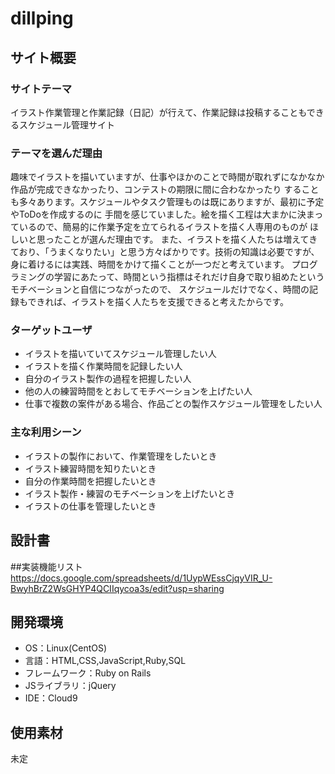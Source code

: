 # dillping

## サイト概要

### サイトテーマ
イラスト作業管理と作業記録（日記）が行えて、作業記録は投稿することもできるスケジュール管理サイト

### テーマを選んだ理由
趣味でイラストを描いていますが、仕事やほかのことで時間が取れずになかなか作品が完成できなかったり、コンテストの期限に間に合わなかったり
することも多々あります。スケジュールやタスク管理ものは既にありますが、最初に予定やToDoを作成するのに
手間を感じていました。絵を描く工程は大まかに決まっているので、簡易的に作業予定を立てられるイラストを描く人専用のものが
ほしいと思ったことが選んだ理由です。
また、イラストを描く人たちは増えてきており、「うまくなりたい」と思う方々ばかりです。技術の知識は必要ですが、
身に着けるには実践、時間をかけて描くことが一つだと考えています。
プログラミングの学習にあたって、時間という指標はそれだけ自身で取り組めたというモチベーションと自信につながったので、
スケジュールだけでなく、時間の記録もできれば、イラストを描く人たちを支援できると考えたからです。

### ターゲットユーザ
- イラストを描いていてスケジュール管理したい人
- イラストを描く作業時間を記録したい人
- 自分のイラスト製作の過程を把握したい人
- 他の人の練習時間をとおしてモチベーションを上げたい人
- 仕事で複数の案件がある場合、作品ごとの製作スケジュール管理をしたい人

### 主な利用シーン
- イラストの製作において、作業管理をしたいとき
- イラスト練習時間を知りたいとき
- 自分の作業時間を把握したいとき
- イラスト製作・練習のモチベーションを上げたいとき
- イラストの仕事を管理したいとき

## 設計書

##実装機能リスト
 https://docs.google.com/spreadsheets/d/1UypWEssCjqyVIR_U-BwyhBrZ2WsGHYP4QCIIqycoa3s/edit?usp=sharing


## 開発環境
- OS：Linux(CentOS)
- 言語：HTML,CSS,JavaScript,Ruby,SQL
- フレームワーク：Ruby on Rails
- JSライブラリ：jQuery
- IDE：Cloud9

## 使用素材
未定